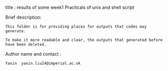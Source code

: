 title : results of some week1 Practicals of unix and shell script

Brief description: 

    This folder is for providing places for outputs that codes may generate.

    To make it more readable and clear, the outputs that generated before have been deleted.

Author name and contact : 

    Yaxin  yaxin.liu24@imperial.ac.uk
